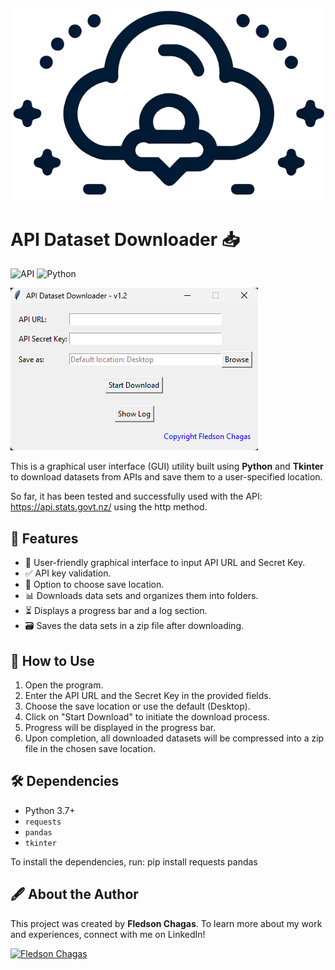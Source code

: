 ![Logo](ADD.png)

# API Dataset Downloader 📥

![API](https://img.shields.io/badge/API-Dataset%20Downloader-brightgreen) ![Python](https://img.shields.io/badge/Python-3.7+-blue)

![Application Screenshot](image.png)

This is a graphical user interface (GUI) utility built using **Python** and **Tkinter** to download datasets from APIs and save them to a user-specified location.

So far, it has been tested and successfully used with the API: https://api.stats.govt.nz/ using the http method.

## 🌟 Features

- 🔗 User-friendly graphical interface to input API URL and Secret Key.
- ✅ API key validation.
- 📁 Option to choose save location.
- 📊 Downloads data sets and organizes them into folders.
- ⏳ Displays a progress bar and a log section.
- 🗃️ Saves the data sets in a zip file after downloading.

## 🚀 How to Use

1. Open the program.
2. Enter the API URL and the Secret Key in the provided fields.
3. Choose the save location or use the default (Desktop).
4. Click on "Start Download" to initiate the download process.
5. Progress will be displayed in the progress bar.
6. Upon completion, all downloaded datasets will be compressed into a zip file in the chosen save location.

## 🛠️ Dependencies

- Python 3.7+
- `requests`
- `pandas`
- `tkinter`

To install the dependencies, run: pip install requests pandas

## 🖋️ About the Author

This project was created by **Fledson Chagas**. To learn more about my work and experiences, connect with me on LinkedIn!

[![Fledson Chagas](https://img.shields.io/badge/LinkedIn-Fledson%20Chagas-blue?logo=linkedin)](https://www.linkedin.com/in/fledsonchagas/)
